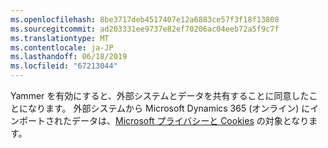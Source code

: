 ```yaml
---
ms.openlocfilehash: 8be3717deb4517407e12a6883ce57f3f18f13808
ms.sourcegitcommit: ad203331ee9737e82ef70206ac04eeb72a5f9c7f
ms.translationtype: MT
ms.contentlocale: ja-JP
ms.lasthandoff: 06/18/2019
ms.locfileid: "67213044"
---
```

Yammer を有効にすると、外部システムとデータを共有することに同意したことになります。 外部システムから Microsoft Dynamics 365 (オンライン) にインポートされたデータは、[Microsoft プライバシーと Cookies](http://go.microsoft.com/fwlink/p/?LinkID=521839) の対象となります。